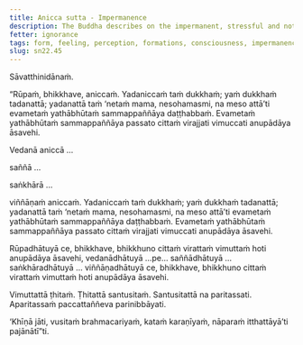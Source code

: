 ```yaml
---
title: Anicca sutta - Impermanence
description: The Buddha describes on the impermanent, stressful and not-self nature of the five aggregates of form, feeling, perception, formations and consciousness.
fetter: ignorance
tags: form, feeling, perception, formations, consciousness, impermanence, discontentment, stress, not self, sn, sn22-34, sn22
slug: sn22.45
---
```


Sāvatthinidānaṁ.

“Rūpaṁ, bhikkhave, aniccaṁ. Yadaniccaṁ taṁ dukkhaṁ; yaṁ dukkhaṁ tadanattā; yadanattā taṁ ‘netaṁ mama, nesohamasmi, na meso attā’ti evametaṁ yathābhūtaṁ sammappaññāya daṭṭhabbaṁ. Evametaṁ yathābhūtaṁ sammappaññāya passato cittaṁ virajjati vimuccati anupādāya āsavehi.

Vedanā aniccā …

saññā …

saṅkhārā …

viññāṇaṁ aniccaṁ. Yadaniccaṁ taṁ dukkhaṁ; yaṁ dukkhaṁ tadanattā; yadanattā taṁ ‘netaṁ mama, nesohamasmi, na meso attā’ti evametaṁ yathābhūtaṁ sammappaññāya daṭṭhabbaṁ. Evametaṁ yathābhūtaṁ sammappaññāya passato cittaṁ virajjati vimuccati anupādāya āsavehi.

Rūpadhātuyā ce, bhikkhave, bhikkhuno cittaṁ virattaṁ vimuttaṁ hoti anupādāya āsavehi, vedanādhātuyā …pe… saññādhātuyā … saṅkhāradhātuyā … viññāṇadhātuyā ce, bhikkhave, bhikkhuno cittaṁ virattaṁ vimuttaṁ hoti anupādāya āsavehi.

Vimuttattā ṭhitaṁ. Ṭhitattā santusitaṁ. Santusitattā na paritassati. Aparitassaṁ paccattaññeva parinibbāyati.

‘Khīṇā jāti, vusitaṁ brahmacariyaṁ, kataṁ karaṇīyaṁ, nāparaṁ itthattāyā’ti pajānātī”ti.
